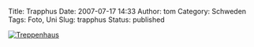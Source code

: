 Title: Trapphus
Date: 2007-07-17 14:33
Author: tom
Category: Schweden
Tags: Foto, Uni
Slug: trapphus
Status: published

[![Treppenhaus](http://www.fiket.de/pic/trappaangstr_s.jpg "Treppenhaus")](http://www.fiket.de/pic/trappaangstr_l.jpg)

